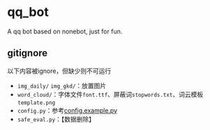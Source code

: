 # qq_bot
 A qq bot based on nonebot, just for fun.

## gitignore

以下内容被ignore，但缺少则不可运行

* `img_daily/` `img_gkd/`：放置图片
* `word_cloud/`：字体文件`font.ttf`、屏蔽词`stopwords.txt`、词云模板`template.png`
* `config.py`：参考[config.example.py](./config.example.py)
* `safe_eval.py`：【数据删除】
